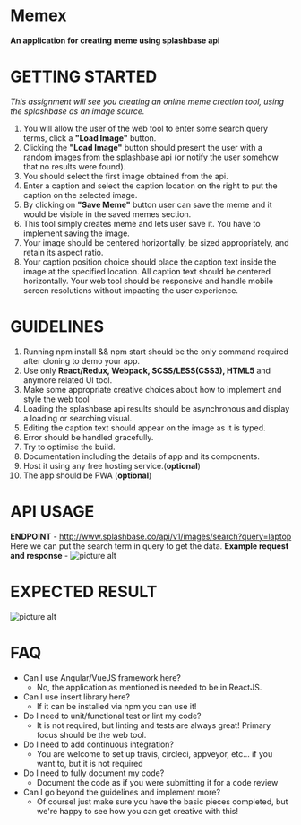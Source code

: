 # Memex
**An application for creating meme using splashbase api**

# GETTING  STARTED

*This assignment will see you creating an online meme creation tool, using the splashbase as an image source.*
  1. You will allow the user of the web tool to enter some search query terms, click a **"Load Image"** button.
  2. Clicking the **"Load Image"** button should present the user with a random images from the splashbase api (or notify the user somehow that no results were found).
  3. You should select the first image obtained from the api.
  4. Enter a caption and select the caption location on the right to put the caption on the selected image.
  5. By clicking on **"Save Meme"** button user can save the meme and it would be visible in the saved memes section.
  6. This tool simply creates meme and lets user save it. You have to implement saving the image.
  7. Your image should be centered horizontally, be sized appropriately, and retain its aspect ratio.
  8. Your caption position choice should place the caption text inside the image at the specified location. All caption text should be centered horizontally. Your web tool should be responsive and handle mobile screen resolutions without impacting the user experience.

# GUIDELINES
 1. Running npm install && npm start should be the only command required after cloning to demo your app.
 2. Use only **React/Redux, Webpack, SCSS/LESS(CSS3), HTML5** and anymore related UI tool.
 3. Make some appropriate creative choices about how to implement and style the web tool
 4. Loading the splashbase api results should be asynchronous and display a loading or searching visual.
 5. Editing the caption text should appear on the image as it is typed.
 6. Error should be handled gracefully.
 7. Try to optimise the build.
 8. Documentation including the details of app and its components.
 8. Host it using any free hosting service.(**optional**)
 9. The app should be PWA (**optional**)

# API USAGE
 __ENDPOINT__ - http://www.splashbase.co/api/v1/images/search?query=laptop 
    Here we can put the search term in query to get the data.
    __Example request and response__ - 
      ![picture alt](https://github.com/gauravkk22/memex/blob/master/api-example.png "API Example")
      

# EXPECTED RESULT
   ![picture alt](https://github.com/gauravkk22/memex/blob/master/mockup_memex.png "API Example")
   

# FAQ
* Can I use Angular/VueJS framework here?
  * No, the application as mentioned  is needed to be in ReactJS.
* Can I use insert library here?
  * If it can be installed via npm you can use it!
* Do I need to unit/functional test or lint my code?
  * It is not required, but linting and tests are always great! Primary focus should be the web tool.
* Do I need to add continuous integration?
  * You are welcome to set up travis, circleci, appveyor, etc... if you want to, but it is not required
* Do I need to fully document my code?
  * Document the code as if you were submitting it for a code review
* Can I go beyond the guidelines and implement more?
  * Of course! just make sure you have the basic pieces completed, but we're happy to see how you can get creative with this!
